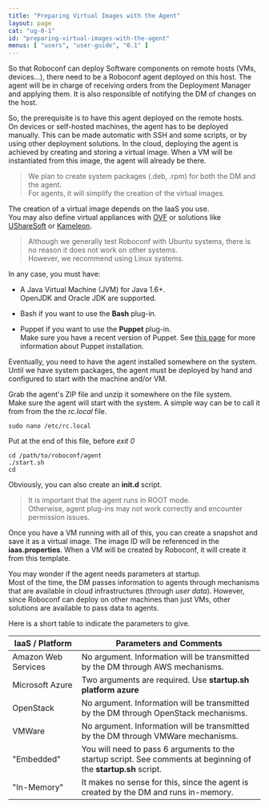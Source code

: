 ```yaml
---
title: "Preparing Virtual Images with the Agent"
layout: page
cat: "ug-0-1"
id: "preparing-virtual-images-with-the-agent"
menus: [ "users", "user-guide", "0.1" ]
---
```


So that Roboconf can deploy Software components on remote hosts (VMs, devices...), there need to be a Roboconf
agent deployed on this host. The agent will be in charge of receiving orders from the Deployment Manager
and applying them. It is also responsible of notifying the DM of changes on the host.

So, the prerequisite is to have this agent deployed on the remote hosts.  
On devices or self-hosted machines, the agent has to be deployed manually. This can be made automatic
with SSH and some scripts, or by using other deployment solutions. In the cloud, deploying the agent
is achieved by creating and storing a virtual image. When a VM will be instantiated from this image,
the agent will already be there.

> We plan to create system packages (.deb, .rpm) for both the DM and the agent.  
> For agents, it will simplify the creation of the virtual images.

The creation of a virtual image depends on the IaaS you use.  
You may also define virtual appliances with [OVF](http://en.wikipedia.org/wiki/Open_Virtualization_Format) 
or solutions like [UShareSoft](http://www.usharesoft.com) or [Kameleon](https://github.com/oar-team/kameleon).

> Although we generally test Roboconf with Ubuntu systems, there is no reason it does
> not work on other systems.  
> However, we recommend using Linux systems.

In any case, you must have:

* A Java Virtual Machine (JVM) for Java 1.6+.  
OpenJDK and Oracle JDK are supported.

* Bash if you want to use the **Bash** plug-in.

* Puppet if you want to use the **Puppet** plug-in.  
Make sure you have a recent version of Puppet. See [this page](plugin-puppet.html)
for more information about Puppet installation.

Eventually, you need to have the agent installed somewhere on the system.  
Until we have system packages, the agent must be deployed by hand and configured to start with the machine and/or VM.

Grab the agent's ZIP file and unzip it somewhere on the file system.  
Make sure the agent will start with the system. A simple way can be to call it from from the the *rc.local* file.

	sudo nano /etc/rc.local

Put at the end of this file, before *exit 0*

	cd /path/to/roboconf/agent
	./start.sh
	cd

Obviously, you can also create an **init.d** script.

> It is important that the agent runs in ROOT mode.  
> Otherwise, agent plug-ins may not work correctly and encounter permission issues.

Once you have a VM running with all of this, you can create a snapshot and save it as a virtual image.
The image ID will be referenced in the **iaas.properties**. When a VM will be created by Roboconf, it will
create it from this template.

You may wonder if the agent needs parameters at startup.  
Most of the time, the DM passes information to agents through mechanisms that are available
in cloud infrastructures (through *user data*). However, since Roboconf can deploy on other machines than
just VMs, other solutions are available to pass data to agents.

Here is a short table to indicate the parameters to give.

| IaaS / Platform | Parameters and Comments |
| --- | --- |
| Amazon Web Services | No argument. Information will be transmitted by the DM through AWS mechanisms. |
| Microsoft Azure | Two arguments are required. Use **startup.sh platform azure** |
| OpenStack | No argument. Information will be transmitted by the DM through OpenStack mechanisms. |
| VMWare | No argument. Information will be transmitted by the DM through VMWare mechanisms. |
| "Embedded" | You will need to pass 6 arguments to the startup script. See comments at beginning of the **startup.sh** script. |
| "In-Memory" | It makes no sense for this, since the agent is created by the DM and runs in-memory. |
